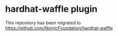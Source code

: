 # hardhat-waffle plugin

This repository has been migrated to https://github.com/NomicFoundation/hardhat-waffle
